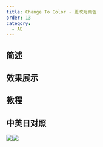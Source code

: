 ```yaml
---
title: Change To Color - 更改为颜色
order: 13
category:
  - AE
---
```


## 简述

## 效果展示

## 教程

## 中英日对照

![](https://mir.yuelili.com/wp-content/uploads/user/AE/effects/AE-Effects-Color-Change_To_Color.png)![](https://mir.yuelili.com/wp-content/uploads/user/AE/effects/AE-Effects-Color-Change_To_Color_cn.png)
